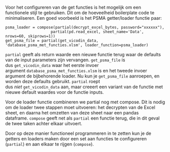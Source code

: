 Voor het configureren van de get functies is het mogelijk om een functionele stijl te gebruiken. Dit om de hoeveelheid boilerplate code te minimaliseren. Een goed voorbeeld is het PSMA getter/loader functie paar:

```
psma_loader = compose(partial(decrypt_excel_bytes, password="xxxxxx"),
                    partial(pd.read_excel, sheet_name='Data', nrows=60, skiprows=1))
get_psma_file = partial(get_vicodin_data, 'database_psma_met_functies.xlsm', loader_function=psma_loader)
```

`partial` geeft als return waarde een nieuwe functie terug waar de defaults van de input parameters zijn vervangen. `get_psma_file` is dus `get_vicodin_data` waar het eerste invoer argument `database_psma_met_functies.xlsm` is en het tweede invoer argument de bijbehorende loader. Nu kun je `get_psma_file` aanroepen, en worden deze defaults gebruikt. `partial` roept dus _niet_ `get_vicodin_data` aan, maar creeert een variant van de functie met nieuwe default waardes voor de functie inputs.

Voor de loader functie combineren we partial nog met compose. Dit is nodig om de loader twee stappen moet uitvoeren: het decrypten van de Excel sheet, en daarna het omzetten van deze sheet naar een pandas dataframe. `compose` geeft net als `partial` een functie terug, die in dit geval de twee taken achter elkaar uitvoert.

Door op deze manier functioneel programmeren in te zetten kun je de getters en loaders maken door een set aan functies te configureren (`partial`) en aan elkaar te rijgen (`compose`).